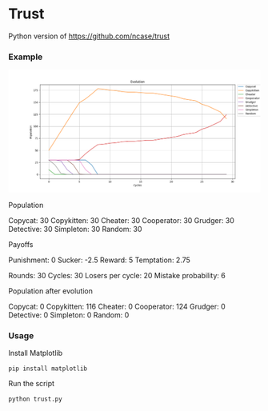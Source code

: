 # Trust
Python version of https://github.com/ncase/trust

### Example

<img src="example/graph.png" width="800">

Population

Copycat: 30
Copykitten: 30
Cheater: 30
Cooperator: 30
Grudger: 30
Detective: 30
Simpleton: 30
Random: 30

Payoffs

Punishment: 0
Sucker: -2.5
Reward: 5
Temptation: 2.75

Rounds: 30
Cycles: 30
Losers per cycle: 20
Mistake probability: 6

Population after evolution

Copycat: 0
Copykitten: 116
Cheater: 0
Cooperator: 124
Grudger: 0
Detective: 0
Simpleton: 0
Random: 0

### Usage
Install Matplotlib
```
pip install matplotlib
```

Run the script
```
python trust.py
```
